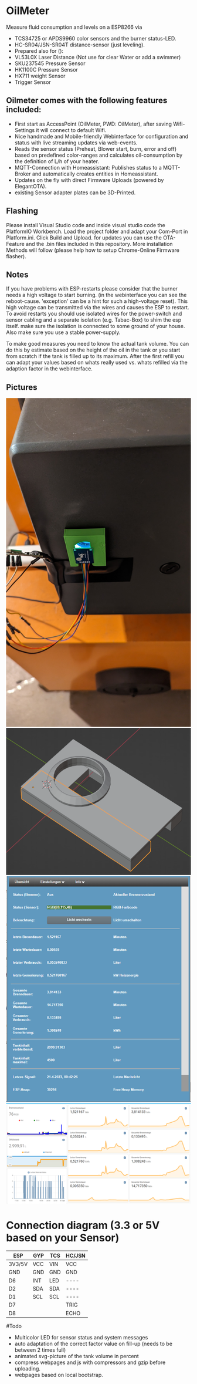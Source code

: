 # OilMeter

Measure fluid consumption and levels on a ESP8266 via 
- TCS34725 or APDS9960 color sensors and the burner status-LED.
- HC-SR04/JSN-SR04T distance-sensor (just leveling).
- Prepared also for ():
- VL53L0X Laser Distance (Not use for clear Water or add a swimmer)
- SKU237545 Pressure Sensor
- HK1100C Pressure Sensor
- HX711 weight Sensor
- Trigger Sensor 

## Oilmeter comes with the following features included:
- First start as AccessPoint (OilMeter, PWD: OilMeter), after saving Wifi-Settings it will connect to default Wifi.
- Nice handmade and Mobile-friendly Webinterface for configuration and status with live streaming updates via web-events.
- Reads the sensor status (Preheat, Blower start, burn, error and off) based on predefined color-ranges and calculates oil-consumption
  by the definition of L/h of your heater.
- MQTT-Connection with Homeassistant: Publishes status to a MQTT-Broker and automatically creates entities in Homeassistant.
- Updates on the fly with direct Firmware Uploads (powered by ElegantOTA).
- existing Sensor adapter plates can be 3D-Printed.

## Flashing
Please install Visual Studio code and inside visual studio code the PlatformIO Workbench.
Load the project folder and adapt your Com-Port in Platform.ini. Click Build and Upload.
for updates you can use the OTA-Feature and the .bin files included in this repository.
More installation Methods will follow (please help how to setup Chrome-Online Firmware flasher).

## Notes

If you have problems with ESP-restarts please consider that the burner needs a high voltage to start burning.
(in the webinterface you can see the reboot-cause. 'exception' can be a hint for such a high-voltage reset).
This high voltage can be transmitted via the wires and causes the ESP to restart. To avoid restarts you should
use isolated wires for the power-switch and sensor cabling and a separate isolation (e.g. Tabac-Box) to shim the esp
itself. make sure the isolation is connected to some ground of your house.
Also make sure you use a stable power-supply.

To make good measures you need to know the actual tank volume. You can do this by estimate based on the height of the oil in the tank
or you start from scratch if the tank is filled up to its maximum. After the first refill you can adapt your values based on whats 
really used vs. whats refilled via the adaption factor in the webinterface.

## Pictures

![Installation](Pictures/Installation.jpg)
![3D Model](Pictures/Adapter_Plate.png)
![Webinterface](Pictures/Webinterface.png)
![Homeassistant](Pictures/HassIO.png)

# Connection diagram (3.3 or 5V based on your Sensor)

| ESP   | GYP | TCS | HC/JSN |
| ----- | --- | --- | ---- |
| 3V3/5V| VCC | VIN | VCC  |
| GND   | GND | GND | GND  |
| D6    | INT | LED | ---- |
| D2    | SDA | SDA | ---- |
| D1    | SCL | SCL | ---- |
| D7    |     |     | TRIG |
| D8    |     |     | ECHO |

#Todo

- Multicolor LED for sensor status and system messages
- auto adaptation of the correct factor value on fill-up (needs to be between 2 times full)
- animated svg-picture of the tank volume in percent
- compress webpages and js with compressors and gzip before uploading.
- webpages based on local bootstrap.
  

